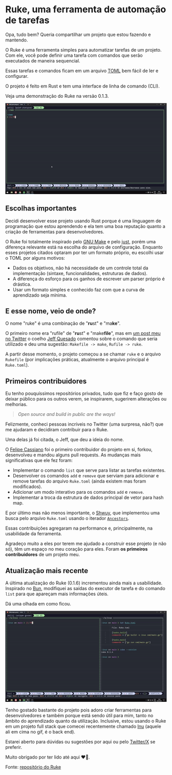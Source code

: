 # Ruke, uma ferramenta de automação de tarefas

Opa, tudo bem? Queria compartilhar um projeto que estou fazendo e mantendo.

O Ruke é uma ferramenta simples para automatizar tarefas de um projeto. Com ele, você pode definir uma tarefa com comandos que serão executados de maneira sequencial.

Essas tarefas e comandos ficam em um arquivo [TOML](https://toml.io/en/) bem fácil de ler e configurar.

O projeto é feito em Rust e tem uma interface de linha de comando (CLI).

Veja uma demonstração do Ruke na versão 0.1.3.

![Demonstração do ruke, mostrando a interface e executando algumas tarefas.](../gifs/2024-05-05-demo-ruke-1.gif)

## Escolhas importantes

Decidi desenvolver esse projeto usando Rust porque é uma linguagem de programação que estou aprendendo e ela tem uma boa reputação quanto a criação de ferramentas para desenvolvedores.

O Ruke foi totalmente inspirado pelo [GNU Make](https://www.gnu.org/software/make/) e pelo [just](https://github.com/casey/just), porém uma diferença relevante está na escolha do arquivo de configuração. Enquanto esses projetos citados optaram por ter um formato próprio, eu escolhi usar o TOML por alguns motivos:

- Dados os objetivos, não há necessidade de um controle total da implementação (sintaxe, funcionalidades, estruturas de dados).
- A diferença do esforço para os ganhos de escrever um parser próprio é drástica.
- Usar um formato simples e conhecido faz com que a curva de aprendizado seja mínima.

## E esse nome, veio de onde?

O nome "ruke" é uma combinação de "**ru**st" e "ma**ke**".

O primeiro nome era "rufile" de "**ru**st" e "make**file**", mas em [um post meu no Twitter](https://twitter.com/rkauefraga/status/1778574809384833043) o coelho [Jeff Quesado](https://twitter.com/JeffQuesado) comentou sobre o comando que seria utilizado e deu uma sugestão: `Makefile -> make`, `Rufile -> ruke`.

A partir desse momento, o projeto começou a se chamar `ruke` e o arquivo `Rukefile` (por implicações práticas, atualmente o arquivo principal é `Ruke.toml`).

## Primeiros contribuidores

Eu tenho pouquíssimos repositórios privados, tudo que fiz e faço gosto de deixar público para os outros verem, se inspirarem, sugerirem alterações ou melhorias.

> _Open source and build in public are the ways!_

Felizmente, conheci pessoas incríveis no Twitter (uma surpresa, não?) que me ajudaram e decidiram contribuir para o Ruke.

Uma delas já foi citada, o Jeff, que deu a ideia do nome.

O [Felipe Cassiano](https://twitter.com/fodasecassiano) foi o primeiro contribuidor do projeto em si, forkou, desenvolveu e mandou alguns pull requests. As mudanças mais significativas que ele fez foram:

- Implementar o comando `list` que serve para listar as tarefas existentes.
- Desenvolver os comandos `add` e `remove` que serviam para adicionar e remove tarefas do arquivo `Ruke.toml` (ainda existem mas foram modificados).
- Adicionar um modo interativo para os comandos `add` e `remove`.
- Implementar a troca da estrutura de dados principal de vetor para hash map.

E por último mas não menos importante, o [Shwuy](https://twitter.com/shwuydev), que implementou uma busca pelo arquivo `Ruke.toml` usando o iterador [`Ancestors`](https://doc.rust-lang.org/std/path/struct.Ancestors.html).

Essas contribuições agregaram na performance e, principalmente, na usabilidade da ferramenta.

Agradeço muito a eles por terem me ajudado a construir esse projeto (e não só), têm um espaço no meu coração para eles. Foram **os primeiros contribuidores** de um projeto meu.

## Atualização mais recente

A última atualização do Ruke (0.1.6) incrementou ainda mais a usabilidade. Inspirado no [Bun](https://bun.sh/), modifiquei as saídas do executor de tarefa e do comando `list` para que apareçam mais informações úteis.

Dá uma olhada em como ficou.

![Demonstração das alterações mais recentes do Ruke, baseadas nas saídas do Bun.](../gifs/2024-05-05-demo-ruke-2.gif)

Tenho gostado bastante do projeto pois adoro criar ferramentas para desenvolvedores e também porque está sendo útil para mim, tanto no âmbito do aprendizado quanto da utilização. Inclusive, estou usando o Ruke em um projeto full stack que comecei recentemente chamado [Inu](https://github.com/kauefraga/inus) (aquele ali em cima no gif, é o back end).

Estarei aberto para dúvidas ou sugestões por aqui ou pelo [Twitter/X](https://twitter.com/rkauefraga) se preferir.

Muito obrigado por ter lido até aqui ❤🦀.

Fonte: [repositório do Ruke](https://github.com/kauefraga/ruke)
